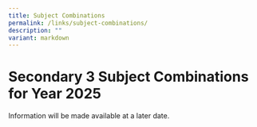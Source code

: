 ```yaml
---
title: Subject Combinations
permalink: /links/subject-combinations/
description: ""
variant: markdown
---
```

# Secondary 3 Subject Combinations for Year 2025


Information will be made available at a later date.